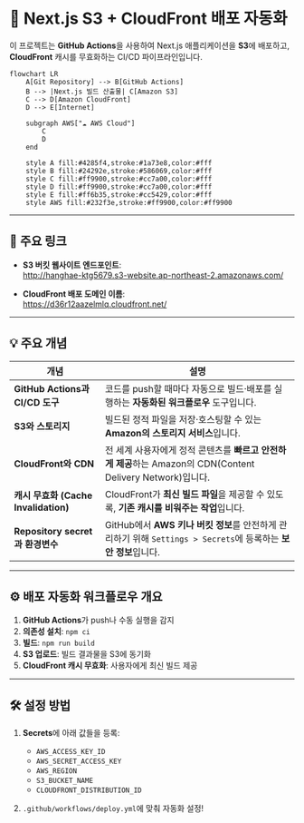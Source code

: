 # 🚀 Next.js S3 + CloudFront 배포 자동화

이 프로젝트는 **GitHub Actions**을 사용하여 Next.js 애플리케이션을 **S3**에 배포하고, **CloudFront** 캐시를 무효화하는 CI/CD 파이프라인입니다.

```mermaid
flowchart LR
    A[Git Repository] --> B[GitHub Actions]
    B --> |Next.js 빌드 산출물| C[Amazon S3]
    C --> D[Amazon CloudFront]
    D --> E[Internet]

    subgraph AWS["☁️ AWS Cloud"]
        C
        D
    end

    style A fill:#4285f4,stroke:#1a73e8,color:#fff
    style B fill:#24292e,stroke:#586069,color:#fff
    style C fill:#ff9900,stroke:#cc7a00,color:#fff
    style D fill:#ff9900,stroke:#cc7a00,color:#fff
    style E fill:#ff6b35,stroke:#cc5429,color:#fff
    style AWS fill:#232f3e,stroke:#ff9900,color:#ff9900
```

---

## 📌 주요 링크

- **S3 버킷 웹사이트 엔드포인트**:  
  http://hanghae-ktg5679.s3-website.ap-northeast-2.amazonaws.com/

- **CloudFront 배포 도메인 이름**:  
  https://d36r12aazelmlq.cloudfront.net/

---

## 💡 주요 개념

| 개념                                 | 설명                                                                                                            |
| ------------------------------------ | --------------------------------------------------------------------------------------------------------------- |
| **GitHub Actions과 CI/CD 도구**      | 코드를 push할 때마다 자동으로 빌드·배포를 실행하는 **자동화된 워크플로우** 도구입니다.                          |
| **S3와 스토리지**                    | 빌드된 정적 파일을 저장·호스팅할 수 있는 **Amazon의 스토리지 서비스**입니다.                                    |
| **CloudFront와 CDN**                 | 전 세계 사용자에게 정적 콘텐츠를 **빠르고 안전하게 제공**하는 Amazon의 CDN(Content Delivery Network)입니다.     |
| **캐시 무효화 (Cache Invalidation)** | CloudFront가 **최신 빌드 파일**을 제공할 수 있도록, **기존 캐시를 비워주는 작업**입니다.                        |
| **Repository secret과 환경변수**     | GitHub에서 **AWS 키나 버킷 정보**를 안전하게 관리하기 위해 `Settings > Secrets`에 등록하는 **보안 정보**입니다. |

---

## ⚙️ 배포 자동화 워크플로우 개요

1. **GitHub Actions**가 push나 수동 실행을 감지
2. **의존성 설치**: `npm ci`
3. **빌드**: `npm run build`
4. **S3 업로드**: 빌드 결과물을 S3에 동기화
5. **CloudFront 캐시 무효화**: 사용자에게 최신 빌드 제공

---

## 🛠️ 설정 방법

1. **Secrets**에 아래 값들을 등록:

   - `AWS_ACCESS_KEY_ID`
   - `AWS_SECRET_ACCESS_KEY`
   - `AWS_REGION`
   - `S3_BUCKET_NAME`
   - `CLOUDFRONT_DISTRIBUTION_ID`

2. `.github/workflows/deploy.yml`에 맞춰 자동화 설정!
